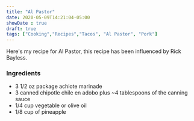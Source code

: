 ```yaml
---
title: "Al Pastor"
date: 2020-05-09T14:21:04-05:00
showDate : true
draft: true
tags: ["Cooking","Recipes","Tacos", "Al Pastor", "Pork"]
---
```


Here's my recipe for Al Pastor, this recipe has been influenced by Rick Bayless.

### Ingredients
*  3 1/2 oz package achiote marinade
*  3 canned chipotle chile en adobo plus ~4 tablespoons of the canning sauce
*  1/4 cup vegetable or olive oil
*  1/8 cup of pineapple 
